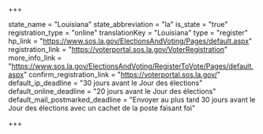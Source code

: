 +++

state_name = "Louisiana"
state_abbreviation = "la"
is_state = "true"
registration_type = "online"
translationKey = "Louisiana"
type = "register"
hp_link = "https://www.sos.la.gov/ElectionsAndVoting/Pages/default.aspx"
registration_link = "https://voterportal.sos.la.gov/VoterRegistration"
more_info_link = "https://www.sos.la.gov/ElectionsAndVoting/RegisterToVote/Pages/default.aspx"
confirm_registration_link = "https://voterportal.sos.la.gov/"
default_ip_deadline = "30 jours avant le Jour des élections"
default_online_deadline = "20 jours avant le Jour des élections"
default_mail_postmarked_deadline = "Envoyer au plus tard 30 jours avant le Jour des élections avec un cachet de la poste faisant foi"

+++